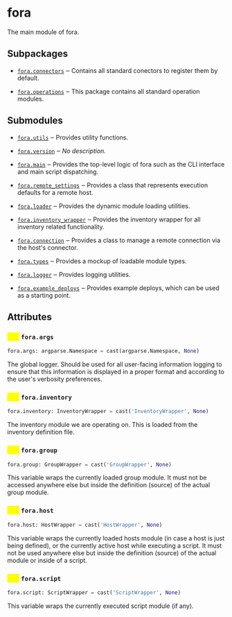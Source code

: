 # fora

The main module of fora.

## Subpackages

 -  [`fora.connectors`](api/fora/connectors/\_\_init\_\_.md) ‒ Contains all standard conectors to register them by default.

 -  [`fora.operations`](api/fora/operations/\_\_init\_\_.md) ‒ This package contains all standard operation modules.

## Submodules

 -  [`fora.utils`](api/fora/utils.md) ‒ Provides utility functions.

 -  [`fora.version`](api/fora/version.md) ‒ *No description.*

 -  [`fora.main`](api/fora/main.md) ‒ Provides the top-level logic of fora such as
    the CLI interface and main script dispatching.

 -  [`fora.remote_settings`](api/fora/remote\_settings.md) ‒ Provides a class that represents execution defaults for a remote host.

 -  [`fora.loader`](api/fora/loader.md) ‒ Provides the dynamic module loading utilities.

 -  [`fora.inventory_wrapper`](api/fora/inventory\_wrapper.md) ‒ Provides the inventory wrapper for all inventory related functionality.

 -  [`fora.connection`](api/fora/connection.md) ‒ Provides a class to manage a remote connection via the host's connector.

 -  [`fora.types`](api/fora/types.md) ‒ Provides a mockup of loadable module types.

 -  [`fora.logger`](api/fora/logger.md) ‒ Provides logging utilities.

 -  [`fora.example_deploys`](api/fora/example\_deploys.md) ‒ Provides example deploys, which can be used as a starting point.

## Attributes

### <mark style="color:yellow;">attr</mark> `fora.args`

```python
fora.args: argparse.Namespace = cast(argparse.Namespace, None)
```

The global logger. Should be used for all user-facing information logging to ensure
that this information is displayed in a proper format and according to the user's
verbosity preferences.

### <mark style="color:yellow;">attr</mark> `fora.inventory`

```python
fora.inventory: InventoryWrapper = cast('InventoryWrapper', None)
```

The inventory module we are operating on.
This is loaded from the inventory definition file.

### <mark style="color:yellow;">attr</mark> `fora.group`

```python
fora.group: GroupWrapper = cast('GroupWrapper', None)
```

This variable wraps the currently loaded group module.
It must not be accessed anywhere else but inside the
definition (source) of the actual group module.

### <mark style="color:yellow;">attr</mark> `fora.host`

```python
fora.host: HostWrapper = cast('HostWrapper', None)
```

This variable wraps the currently loaded hosts module (in case a host is just being defined),
or the currently active host while executing a script. It must not be used anywhere else
but inside the definition (source) of the actual module or inside of a script.

### <mark style="color:yellow;">attr</mark> `fora.script`

```python
fora.script: ScriptWrapper = cast('ScriptWrapper', None)
```

This variable wraps the currently executed script module (if any).
